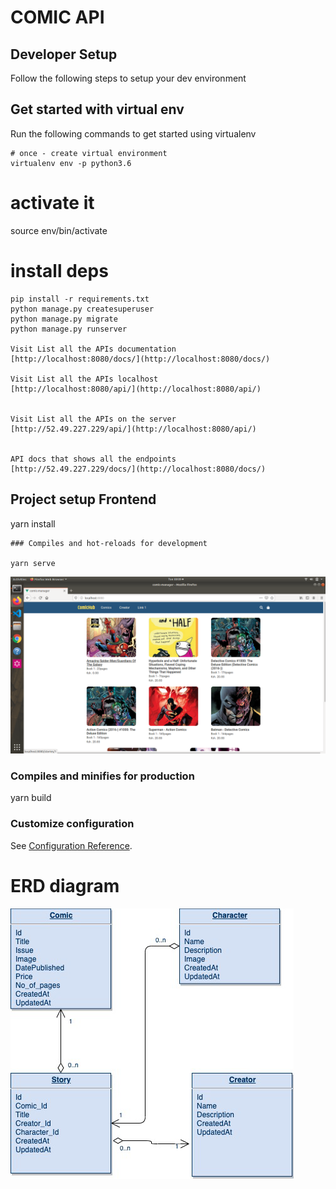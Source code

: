 COMIC API
=========================
Developer Setup
-------------------------------

Follow the following steps to setup your  dev environment

Get started with virtual env
----------------------------

Run the following commands to get started using virtualenv

``` shell
# once - create virtual environment
virtualenv env -p python3.6
```

# activate it
source env/bin/activate

# install deps
```
pip install -r requirements.txt
python manage.py createsuperuser
python manage.py migrate
python manage.py runserver

Visit List all the APIs documentation
[http://localhost:8080/docs/](http://localhost:8080/docs/)

Visit List all the APIs localhost
[http://localhost:8080/api/](http://localhost:8080/api/)


Visit List all the APIs on the server
[http://52.49.227.229/api/](http://localhost:8080/api/)


API docs that shows all the endpoints
[http://52.49.227.229/docs/](http://localhost:8080/docs/)
```

## Project setup Frontend
yarn install
```
### Compiles and hot-reloads for development

yarn serve
```
![alt text](img/tt.png "Description goes here")

### Compiles and minifies for production

yarn build


### Customize configuration
See [Configuration Reference](https://cli.vuejs.org/config/).

# ERD diagram
![alt text](img/comic.png "ERD Diagram")





 
